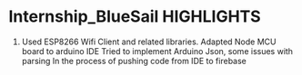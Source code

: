 # Internship_BlueSail HIGHLIGHTS  
1. Used ESP8266 Wifi Client and related libraries.
Adapted Node MCU board to arduino IDE
Tried to implement Arduino Json, some issues with parsing
In the process of pushing code from IDE to firebase
